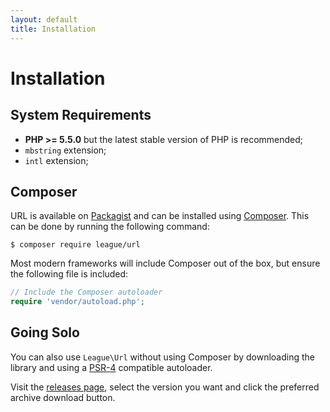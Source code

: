 ```yaml
---
layout: default
title: Installation
---
```


# Installation

## System Requirements

* **PHP >= 5.5.0** but the latest stable version of PHP is recommended;
* `mbstring` extension;
* `intl` extension;

## Composer

URL is available on [Packagist][] and can be installed using [Composer][]. This can be done by running the following command:

~~~
$ composer require league/url
~~~

Most modern frameworks will include Composer out of the box, but ensure the following file is included:

~~~php
// Include the Composer autoloader
require 'vendor/autoload.php';
~~~

## Going Solo

You can also use `League\Url` without using Composer by downloading the library and using a [PSR-4][] compatible autoloader.

Visit the [releases page][], select the version you want and click the preferred archive download button.

[Packagist]: https://packagist.org/packages/league/url
[Composer]: https://getcomposer.org/
[PSR-4]: http://www.php-fig.org/psr/psr-4/
[releases page]: https://github.com/thephpleague/url/releases